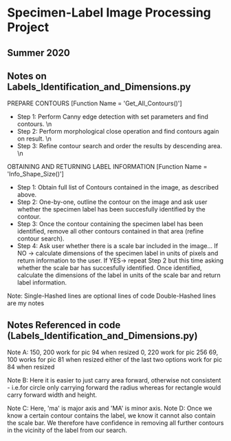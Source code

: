 
# Specimen-Label Image Processing Project
## Summer 2020

## Notes on Labels_Identification_and_Dimensions.py
PREPARE CONTOURS [Function Name = 'Get_All_Contours()']
* Step 1: Perform Canny edge detection with set parameters and find contours. \n
* Step 2: Perform morphological close operation and find contours again on result. \n
* Step 3: Refine contour search and order the results by descending area. \n

OBTAINING AND RETURNING LABEL INFORMATION [Function Name = 'Info_Shape_Size()']
* Step 1: Obtain full list of Contours contained in the image, as described above.
* Step 2: One-by-one, outline the contour on the image and ask user whether the
        specimen label has been succesfully identified by the contour.
* Step 3: Once the contour containing the specimen label has been identified, 
        remove all other contours contained in that area (refine contour search).
* Step 4: Ask user whether there is a scale bar included in the image...
        If NO -> calculate dimensions of the specimen label in units of pixels 
                 and return information to the user.
        If YES-> repeat Step 2 but this time asking whether the scale bar has
                 succesfully identified. Once identified, calculate the dimensions
                 of the label in units of the scale bar and return label 
                 information.
    
Note:
Single-Hashed lines are optional lines of code
Double-Hashed lines are my notes

## Notes Referenced in code (Labels_Identification_and_Dimensions.py)
Note A: 150, 200 work for pic 94 when resized 
        0, 220 work for pic 256
        69, 100 works for pic 81 when resized 
        either of the last two options work for pic 84 when resized
        
Note B: Here it is easier to just carry area forward, otherwise not consistent 
        - i.e.for circle only carrying forward the radius whereas for rectangle 
        would carry forward width and height.
        
Note C: Here, 'ma' is major axis and 'MA' is minor axis.
Note D: Once we know a certain contour contains the label, we know it cannot 
        also contain the scale bar. We therefore have confidence in removing 
        all further contours in the vicinity of the label from our search.
